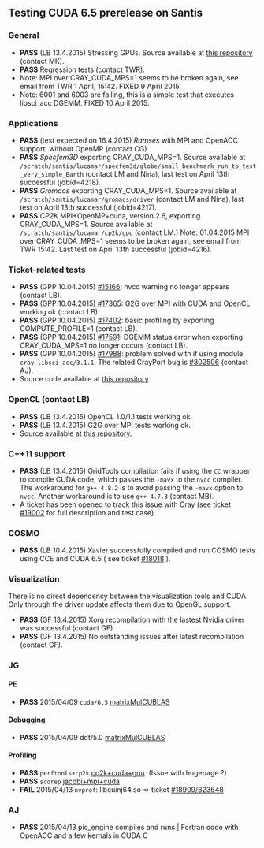 ## Testing CUDA 6.5 prerelease on Santis 

### General 
* **PASS** (LB 13.4.2015) Stressing GPUs. Source available at [this repository](https://github.com/lichinka/cuda-stress) (contact MK).
* **PASS** Regression tests (contact TWR). 
* Note: MPI over CRAY_CUDA_MPS=1 seems to be broken again, see email from TWR 1 April, 15:42.  FIXED 9 April 2015.
* Note: 6001 and 6003 are failing, this is a simple test that executes libsci_acc DGEMM. FIXED 10 April 2015.

### Applications
* **PASS** (test expected on 16.4.2015) _Ramses_ with MPI and OpenACC support, without OpenMP (contact CG).
* **PASS** _Specfem3D_ exporting CRAY_CUDA_MPS=1. Source available at ``/scratch/santis/lucamar/specfem3d/globe/small_benchmark_run_to_test_very_simple_Earth`` (contact LM and Nina), last test on April 13th successful (jobid=4218).
* **PASS** _Gromacs_ exporting CRAY_CUDA_MPS=1. Source available at ``/scratch/santis/lucamar/gromacs/driver`` (contact LM and Nina), last test on April 13th successful (jobid=4217).
* **PASS** _CP2K_ MPI+OpenMP+cuda, version 2.6, exporting CRAY_CUDA_MPS=1. Source available at ``/scratch/santis/lucamar/cp2k/gpu`` (contact LM.) Note: 01.04.2015 MPI over CRAY_CUDA_MPS=1 seems to be broken again, see email from TWR 15:42. Last test on April 13th successful (jobid=4216).

### Ticket-related tests
* **PASS** (GPP 10.04.2015) [#15166](https://webrt.cscs.ch/Ticket/Display.html?id=15166): nvcc warning no longer appears (contact LB).
* **PASS** (GPP 10.04.2015) [#17365](https://webrt.cscs.ch/Ticket/Display.html?id=17365): G2G over MPI with CUDA and OpenCL working ok (contact LB).
* **PASS** (GPP 10.04.2015) [#17402](https://webrt.cscs.ch/Ticket/Display.html?id=17402): basic profiling by exporting COMPUTE_PROFILE=1 (contact LB).
* **PASS** (GPP 10.04.2015) [#17591](https://webrt.cscs.ch/Ticket/Display.html?id=17591): DGEMM status error when exporting CRAY_CUDA_MPS=1 no longer occurs (contact LB).
* **PASS** (GPP 10.04.2015) [#17988](https://webrt.cscs.ch/Ticket/Display.html?id=17988): problem solved with if using module ``cray-libsci_acc/3.1.1``. The related CrayPort bug is [#802506](https://crayport.cray.com/_layouts/cray.portal.bugs/BugDetails.aspx?BugId=821506) (contact AJ).
* Source code available at [this repository](https://github.com/lichinka/L2).


### OpenCL (contact LB)
* **PASS** (LB 13.4.2015) OpenCL 1.0/1.1 tests working ok.
* **PASS** (LB 13.4.2015) G2G over MPI tests working ok.
* Source available at [this repository](https://github.com/lichinka/opencl-training).


### C++11 support
* **PASS** (LB 13.4.2015) GridTools compilation fails if using the ``CC`` wrapper to compile CUDA code, which passes the ``-mavx`` to the ``nvcc`` compiler. The workaround for ``g++ 4.8.2`` is to avoid passing the ``-mavx`` option to ``nvcc``. Another workaround is to use ``g++ 4.7.3`` (contact MB).
* A ticket has been opened to track this issue with Cray (see ticket [#19002](https://webrt.cscs.ch/Ticket/Display.html?id=19002) for full description and test case).


### COSMO
* **PASS** (LB 10.4.2015) Xavier successfully compiled and run COSMO tests using CCE and CUDA 6.5 ( see ticket [#18018](https://webrt.cscs.ch/Ticket/Display.html?id=18018) ).


### Visualization
There is no direct dependency between the visualization tools and CUDA. Only through the driver update affects them due to OpenGL support.
* **PASS** (GF 13.4.2015) Xorg recompilation with the lastest Nvidia driver was successful (contact GF).
* **PASS** (GF 13.4.2015) No outstanding issues after latest recompilation (contact GF).

### JG
#### PE
* **PASS** 2015/04/09 ``cuda/6.5`` [matrixMulCUBLAS](https://bitbucket.org/jgphpc/pug/issue/27/matrixmulcublas)

#### Debugging
* **PASS** 2015/04/09 ddt/5.0 [matrixMulCUBLAS](https://bitbucket.org/jgphpc/pug/issue/27/matrixmulcublas)

#### Profiling
* **PASS** ``perftools+cp2k`` [cp2k+cuda+gnu](https://bitbucket.org/jgphpc/pug/issue/24/cp2k). (Issue with hugepage ?)
* **PASS** ``scorep`` [jacobi+mpi+cuda](https://bitbucket.org/jgphpc/pug/issue/7/jacobi-mpi-cuda)
* **FAIL** 2015/04/13 ``nvprof``: libcuinj64.so => ticket [#18909/823648](https://webrt.cscs.ch/Ticket/Display.html?id=18909)

### AJ
* **PASS** 2015/04/13 pic_engine compiles and runs | Fortran code with OpenACC and a few kernals in CUDA C
